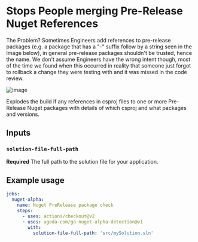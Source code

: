 # Stops People merging Pre-Release Nuget References

The Problem? Sometimes Engineers add references to pre-release packages (e.g. a package that has a "-" suffix follow by a string seen in the Image below), in general pre-release packages shouldn't be trusted, hence the name. We don't assume Engineers have the wrong intent though, most of the time we found when this occurred in reality that someone just forgot to rollback a change they were testing with and it was missed in the code review.

![image](https://user-images.githubusercontent.com/15168410/105111235-0b6a4a00-5af3-11eb-8b68-9d9a41bec7ff.png)

Explodes the build if any references in csproj files to one or more Pre-Release Nuget packages with details of which csproj and what packages and versions.

## Inputs

### `solution-file-full-path`

**Required** The full path to the solution file for your application.

## Example usage

```yaml
jobs:    
  nuget-alpha:
    name: Nuget PreRelease package check
    steps:
      - uses: actions/checkout@v2    
      - uses: agoda-com/ga-nuget-alpha-detection@v1
        with:
          solution-file-full-path: 'src/mySolution.sln'
```
